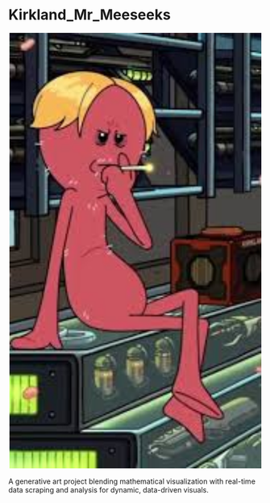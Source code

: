# Kirkland_Mr_Meeseeks

<p align="center">
  <img src="kirkland.jpeg" alt="Kirkland Mr. Meeseeks" width="500"/>
</p>

A generative art project blending mathematical visualization with real-time data scraping and analysis for dynamic, data-driven visuals.
